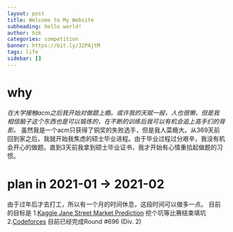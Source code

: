 ```yaml
---
layout: post
title: Welcome to My Website
subheading: hello world!
author: hzk
categories: competition
banner: https://bit.ly/32PAjtM
tags: life
sidebar: []
---
```


# why
*在大学接触acm之后我开始对做题上瘾。或许我的天赋一般，人也很懒，但是我相信脑子这个东西也是可以锻炼的，在不断的训练后我可以有机会追上高手们的背影。*
虽然我是一个acm只获得了铜奖的失败选手，但是我人菜瘾大。从369天前回到家之后，我就开始我焦虑的硕士毕业进程。由于毕业过程过分艰辛，我没有机会开心的做题。直到3天前我拿到硕士毕业证书，我才开始有心情重拾起做题的习惯。

# plan in 2021-01 -> 2021-02
由于过年后才去打工，所以有一个月的时间休息，这段时间可以做多一点。
目前的目标是
1.[Kaggle Jane Street Market Prediction](https://www.kaggle.com/c/jane-street-market-prediction)
挖个坑等比赛结束填坑
2.[Codeforces](http://codeforces.com/contests)
目前已经完成Round #696 (Div. 2)


